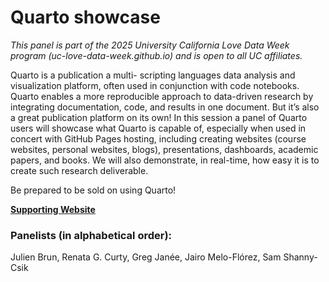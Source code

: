 # Quarto showcase

_This panel is part of the 2025 University California Love Data Week program 
(uc-love-data-week.github.io) and is open to all UC affiliates._

Quarto is a publication a multi- scripting languages data analysis and visualization
platform, often used in conjunction with code notebooks. Quarto enables
a more reproducible approach to data-driven research by integrating
documentation, code, and results in one document. But it’s also a great
publication platform on its own! In this session a panel of Quarto users
will showcase what Quarto is capable of, especially when used in concert
with GitHub Pages hosting, including creating websites (course websites,
personal websites, blogs), presentations, dashboards, academic papers,
and books. We will also demonstrate, in real-time, how easy it is to
create such research deliverable.

Be prepared to be sold on using Quarto!

**[Supporting Website](https://ucsb-library-research-data-services.github.io/ucldw25-quarto-showcase/quarto_intro.html)**

### Panelists (in alphabetical order): 

Julien Brun, Renata G. Curty, Greg Janée, Jairo Melo-Flórez, Sam Shanny-Csik
